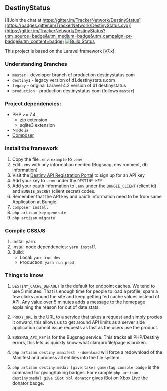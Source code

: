 ## DestinyStatus

[![Join the chat at https://gitter.im/TrackerNetwork/DestinyStatus](https://badges.gitter.im/TrackerNetwork/DestinyStatus.svg)](https://gitter.im/TrackerNetwork/DestinyStatus?utm_source=badge&utm_medium=badge&utm_campaign=pr-badge&utm_content=badge) [![Build Status](https://travis-ci.org/TrackerNetwork/DestinyStatus.svg?branch=master)](https://travis-ci.org/TrackerNetwork/DestinyStatus)

This project is based on the Laravel framework [v7.x].

### Understanding Branches

* `master` 	- developer branch of production destinystatus.com
* `destiny1` 	- legacy version of d1.destinystatus.com
* `legacy` 	- original Laravel 4.2 version of d1 destinystatus
* `production`  - production destinystatus.com (follows `master`)

### Project dependencies:

* PHP >= 7.4
  * zip extension
  * sqlite3 extension
* [Node.js](https://nodejs.org)
* [Composer](https://getcomposer.org)

### Install the framework

1. Copy the file `.env.example` to `.env`
2. Edit `.env` with any information needed (Bugsnag, environment, db information)
3. Visit the [Destiny API Registration Portal](https://www.bungie.net/en/user/api) to sign up for an API key
4. Add your key to `.env` under the `DESTINY_KEY`
5. Add your oauth information to `.env` under the `BUNGIE_CLIENT` (client id) and `BUNGIE_SECRET` (client secret) codes.
6. Remember that the API key and oauth information need to be from same Application at Bungie.
7. `composer install`
8. `php artisan key:generate`
9. `php artisan migrate`

### Compile CSS/JS

1. Install yarn.
2. Install node dependencies: `yarn install`
3. Build:
    * Local: `yarn run dev`
    * Production: `yarn run prod`
    
    
### Things to know

1. `DESTINY_CACHE_DEFAULT` is the default for endpoint caches. We tend to use 5 minutes. That is enough time for people to load a profile, spam a few clicks around the site and keep getting fed cache values instead of API. Any value over 5 minutes adds a message to the homepage explaining the reason for out of date stats.

2. `PROXY_URL` is the URL to a service that takes a request and simply proxies it onward, this allows us to get around API limits as a server side application cannot issue requests as fast as the users use the product.

3. `BUGSNAG_API_KEY` is for the Bugsnag service. This tracks all PHP/Destiny errors, this lets us quickly know what clan/profile/page is broken.

4. `php artisan destiny:manifest --download` will force a redownload of the Manifest and process all entities into the file system.

5. `php artisan destiny:medal [give|take] gamertag console badge` is the command for giving/taking badges. For example `php artisan destiny:medal give iBot xbl donator` gives iBot on Xbox Live the donator badge.
